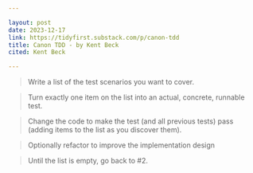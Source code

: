 ```yaml
---

layout: post
date: 2023-12-17
link: https://tidyfirst.substack.com/p/canon-tdd
title: Canon TDD - by Kent Beck 
cited: Kent Beck

---
```


> Write a list of the test scenarios you want to cover.

> Turn exactly one item on the list into an actual, concrete, runnable test.

> Change the code to make the test (and all previous tests) pass (adding items to the list as you discover them).

> Optionally refactor to improve the implementation design

> Until the list is empty, go back to #2.